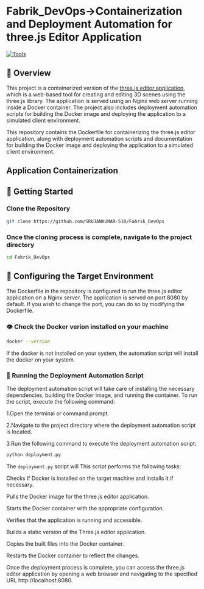 # Fabrik_DevOps->Containerization and Deployment Automation for three.js Editor Application

[![Tools](https://skillicons.dev/icons?i=docker,nginx,github,html,py,vscode,ubuntu,linux,apple)](https://skillicons.dev)

## 📝 Overview
This project is a containerized version of the [three.js editor application](https://threejs.org/editor/), which is a web-based tool for creating and editing 3D scenes using the three.js library. The application is served using an Nginx web server running inside a Docker container. The project also includes deployment automation scripts for building the Docker image and deploying the application to a simulated client environment.

This repository contains the Dockerfile for containerizing the three.js editor application, along with deployment automation scripts and documentation for building the Docker image and deploying the application to a simulated client environment.

## Application Containerization
## 🌱 Getting Started

### Clone the Repository
```bash
git clone https://github.com/SRUJANKUMAR-510/Fabrik_DevOps

```
### Once the cloning process is complete, navigate to the project directory
```bash
cd Fabrik_DevOps

```
## 🚀 Configuring the Target Environment

The Dockerfile in the repository is configured to run the three.js editor application on a Nginx server. The application is served on port 8080 by default. If you wish to change the port, you can do so by modifying the Dockerfile.

### 👁️ Check the Docker verion installed on your machine
```bash
docker --version
```
If the docker is not installed on your system, the automation script will install the docker on your system.

### 🛫 Running the Deployment Automation Script
The deployment automation script will take care of installing the necessary dependencies, building the Docker image, and running the container. To run the script, execute the following command:

1.Open the terminal or command prompt.

2.Navigate to the project directory where the deployment automation script is located.

3.Run the following command to execute the deployment automation script:

```bash
python deployment.py
```
The `deployment.py` script will This script performs the following tasks:

Checks if Docker is installed on the target machine and installs it if necessary.

Pulls the Docker image for the three.js editor application.

Starts the Docker container with the appropriate configuration.

Verifies that the application is running and accessible.

Builds a static version of the Three.js editor application.

Copies the built files into the Docker container.

Restarts the Docker container to reflect the changes.

Once the deployment process is complete, you can access the three.js editor application by opening a web browser and navigating to the specified URL http://localhost:8080.











